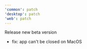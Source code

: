 ```yaml
---
'common': patch
'desktop': patch
'web': patch
---
```


Release new beta version

- fix: app can't be closed on MacOS
